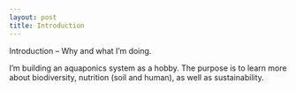 ```yaml
---
layout: post
title: Introduction
---
```


Introduction – Why and what I’m doing. 

I’m building an aquaponics system as a hobby. The purpose is to learn more about biodiversity, nutrition (soil and human), as well as sustainability.
